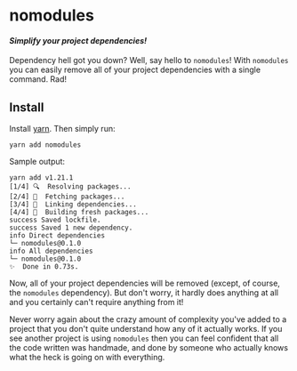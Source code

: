 # nomodules

#### _Simplify your project dependencies!_

Dependency hell got you down? Well, say hello to `nomodules`! With `nomodules`
you can easily remove all of your project dependencies with a single command. Rad!

## Install

Install [yarn][yarn-install]. Then simply run:

```
yarn add nomodules
```

Sample output:
```
yarn add v1.21.1
[1/4] 🔍  Resolving packages...
[2/4] 🚚  Fetching packages...
[3/4] 🔗  Linking dependencies...
[4/4] 🔨  Building fresh packages...
success Saved lockfile.
success Saved 1 new dependency.
info Direct dependencies
└─ nomodules@0.1.0
info All dependencies
└─ nomodules@0.1.0
✨  Done in 0.73s.
```

Now, all of your project dependencies will be removed (except, of course, the
`nomodules` dependency). But don't worry, it hardly does anything at all and you
certainly can't require anything from it!

Never worry again about the crazy amount of complexity you've added to a project
that you don't quite understand how any of it actually works. If you see another
project is using `nomodules` then you can feel confident that all the code
written was handmade, and done by someone who actually knows what the heck is
going on with everything.


[yarn-install]: https://yarnpkg.com/lang/en/docs/install/
